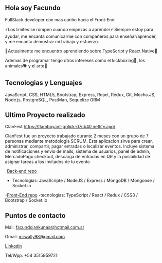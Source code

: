 ## Hola soy Facundo 

FullStack developer con mas cariño hacia el Front-End

⚡Los limites se rompen cuando empezas a aprender⚡
Siempre estoy para ayudar, me encanta comunicarme con compañeros para enseñar/aprender, y me encanta demostrar mi trabajo y esfuerzo.

🌱Actualmente me encuentro aprendiendo sobre TypeScript y React Native🌱

Ademas de programar tengo otros intereses como el kickboxing🥊, los animales🐕 y el arte🧩


## Tecnologias y Lenguajes

JavaScript, CSS, HTML5, Bootstrap, Express, React, Redux, Git, Mocha.JS, Node.js, PostgreSQL, PostMan, Sequelize ORM 

## Ultimo Proyecto realizado

ClanFest https://flamboyant-golick-d7cb40.netlify.app/

ClanFest fue un proyecto trabajado durante 2 meses con un grupo de 7 personas mediante metodologia SCRUM. Esta aplicacion sirve para crear, administrar, compartir, pagar entradas o localizar eventos. Incluye sistema de notificaciones y envio de mails, sistema de usuarios, panel de admin, MercadoPago checkout, descarga de entradas en QR y la posibilidad de asignar tareas a los invitados de tu evento

-[Back-end repo](https://github.com/NaniBM/ClanFest-API)
- Tecnologias:   JavaScripte / NodeJS / Express / MongoDB / Mongoose / Socket.io

-[Front-End repo](https://github.com/christopherBryan1996/PF)
-tecnologias: TypeScript / React / Redux / CSS3 / Bootstrap / Socket.io


## Puntos de contacto

Mail: facundojankunas@hotmail.com.ar

Gmail: mrwally98@gmail.com

[Linkedin](https://www.linkedin.com/in/facundo-jankunas/)

Tel/Wpp: +54 3515959721
